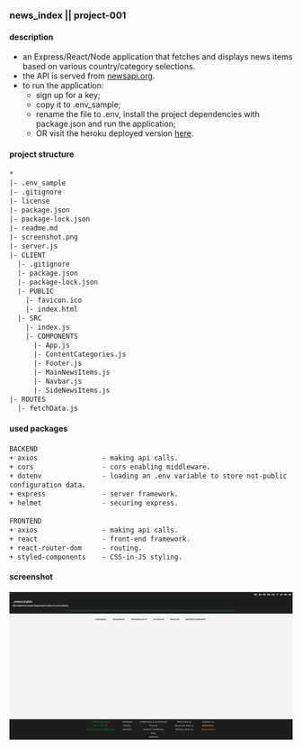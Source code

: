 ### news_index || project-001
#### description
+ an Express/React/Node application that fetches and displays news items based on various country/category selections.
+ the API is served from [newsapi.org](https://newsapi.org/).
+ to run the application:
  +  sign up for a key;
  +  copy it to .env_sample;
  +  rename the file to .env, install the project dependencies with package.json and run the application;
  +  OR visit the heroku deployed version [here](https://newsindex.herokuapp.com/).

#### project structure
```
*
|- .env_sample
|- .gitignore
|- license
|- package.json
|- package-lock.json
|- readme.md
|- screenshot.png
|- server.js
|- CLIENT
  |- .gitignore
  |- package.json
  |- package-lock.json
  |- PUBLIC
    |- favicon.ico
    |- index.html
  |- SRC
    |- index.js
    |- COMPONENTS
      |- App.js
      |- ContentCategories.js
      |- Footer.js
      |- MainNewsItems.js
      |- Navbar.js
      |- SideNewsItems.js
|- ROUTES
  |- fetchData.js
```

#### used packages
```
BACKEND
+ axios                - making api calls.
+ cors                 - cors enabling middleware.
+ dotenv               - loading an .env variable to store not-public configuration data.
+ express              - server framework.
+ helmet               - securing express.

FRONTEND
+ axios                - making api calls.
+ react                - front-end framework.
+ react-router-dom     - routing.
+ styled-components    - CSS-in-JS styling.
```

#### screenshot
![Screenshot](screenshot.png)
